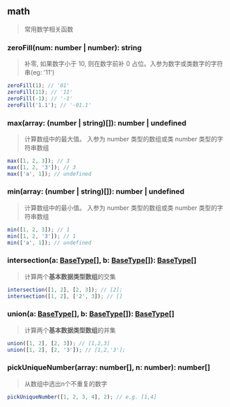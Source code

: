 ## math

> 常用数学相关函数

### zeroFill(num: number | number): string

> 补零, 如果数字小于 10, 则在数字前补 0 占位。入参为数字或类数字的字符串(eg: '11')

```typescript
zeroFill(1); // '01'
zeroFill(11); // '11'
zeroFill(-1); // '-1'
zeroFill('1.1'); // '-01.1'
```

### max(array: (number | string)[]): number | undefined

> 计算数组中的最大值。 入参为 number 类型的数组或类 number 类型的字符串数组

```typescript
max([1, 2, 3]); // 3
max([1, 2, '3']); // 3
max(['a', 1]); // undefined
```

### min(array: (number | string)[]): number | undefined

> 计算数组中的最小值。 入参为 number 类型的数组或类 number 类型的字符串数组

```typescript
min([1, 2, 3]); // 1
min([1, 2, '3']); // 1
min(['a', 1]); // undefined
```

### intersection(a: [BaseType](../src/types.ts)[], b: [BaseType](../src/types.ts)[]): [BaseType](../src/types.ts)[]

> 计算两个**基本数据类型数组**的交集

```typescript
intersection([1, 2], [2, 3]); // [2];
intersection([1, 2], ['2', 3]); // []
```

### union(a: [BaseType](../src/types.ts)[], b: [BaseType](../src/types.ts)[]): [BaseType](../src/types.ts)[]

> 计算两个**基本数据类型数组**的并集

```typescript
union([1, 2], [2, 3]); // [1,2,3]
union([1, 2], [2, '3']); // [1,2,'3'];
```

### pickUniqueNumber(array: number[], n: number): number[]

> 从数组中选出n个不重复的数字

```typescript
pickUniqueNumber([1, 2, 3, 4], 2); // e.g. [1,4]
```
